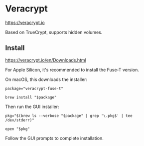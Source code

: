 # Veracrypt

<https://veracrypt.io>

Based on TrueCrypt, supports hidden volumes.

## Install

<https://veracrypt.io/en/Downloads.html>

For Apple Silicon, it's recommended to install the Fuse-T version.

On macOS, this downloads the installer:

```shell
package="veracrypt-fuse-t"
```

```shell
brew install "$package"
```

Then run the GUI installer:

```shell
pkg="$(brew ls --verbose "$package" | grep '\.pkg$' | tee /dev/stderr)"

open "$pkg"
```

Follow the GUI prompts to complete installation.
